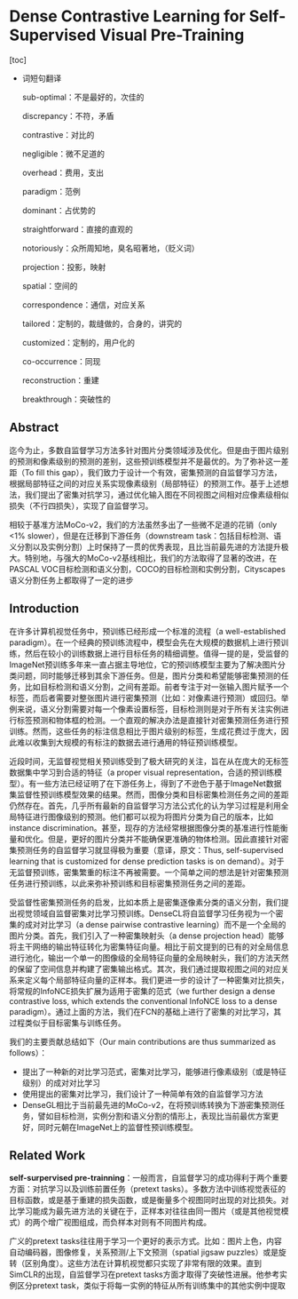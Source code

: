 # Dense Contrastive Learning for Self-Supervised Visual Pre-Training

[toc]

- 词短句翻译

  sub-optimal：不是最好的，次佳的

  discrepancy：不符，矛盾

  contrastive：对比的

  negligible：微不足道的

  overhead：费用，支出

  paradigm：范例

  dominant：占优势的

  straightforward：直接的直观的

  notoriously：众所周知地，臭名昭著地，（贬义词）
  
  projection：投影，映射
  
  spatial：空间的
  
  correspondence：通信，对应关系
  
  tailored：定制的，裁缝做的，合身的，讲究的
  
  customized：定制的，用户化的
  
  co-occurrence：同现
  
  reconstruction：重建
  
  breakthrough：突破性的
  
  

## Abstract

迄今为止，多数自监督学习方法多针对图片分类领域涉及优化。但是由于图片级别的预测和像素级别的预测的差别，这些预训练模型并不是最优的。为了弥补这一差距（To fill this gap），我们致力于设计一个有效，密集预测的自监督学习方法，根据局部特征之间的对应关系实现像素级别（局部特征）的预测工作。基于上述想法，我们提出了密集对抗学习，通过优化输入图在不同视图之间相对应像素级相似损失（不行四损失），实现了自监督学习。

相较于基准方法MoCo-v2，我们的方法虽然多出了一些微不足道的花销（only <1% slower），但是在迁移到下游任务（downstream task：包括目标检测、语义分割以及实例分割）上时保持了一贯的优秀表现，且比当前最先进的方法提升极大。特别地，与强大的MoCo-v2基线相比，我们的方法取得了显著的改进，在PASCAL VOC目标检测和语义分割，COCO的目标检测和实例分割，Cityscapes语义分割任务上都取得了一定的进步

## Introduction

在许多计算机视觉任务中，预训练已经形成一个标准的流程（a well-established paradigm）。在一个经典的预训练流程中，模型会先在大规模的数据机上进行预训练，然后在较小的训练数据上进行目标任务的精细调整。值得一提的是，受监督的ImageNet预训练多年来一直占据主导地位，它的预训练模型主要为了解决图片分类问题，同时能够迁移到其余下游任务。但是，图片分类和希望能够密集预测的任务，比如目标检测和语义分割，之间有差距。前者专注于对一张输入图片赋予一个标签，而后者需要对整张图片进行密集预测（比如：对像素进行预测）或回归。举例来说，语义分割需要对每一个像素设置标签，目标检测则是对于所有关注实例进行标签预测和物体框的检测。一个直观的解决办法是直接针对密集预测任务进行预训练。然而，这些任务的标注信息相比于图片级别的标签，生成花费过于庞大，因此难以收集到大规模的有标注的数据去进行通用的特征预训练模型。  

近段时间，无监督视觉相关预训练受到了极大研究的关注，旨在从在庞大的无标签数据集中学习到合适的特征（a proper visual representation，合适的预训练模型）。有一些方法已经证明了在下游任务上，得到了不逊色于基于ImageNet数据集监督性预训练模型效果的结果。然而，图像分类和目标密集检测任务之间的差距仍然存在。首先，几乎所有最新的自监督学习方法公式化的认为学习过程是利用全局特征进行图像级别的预测。他们都可以视为将图片分类为自己的版本，比如 instance discrimination。甚至，现存的方法经常根据图像分类的基准进行性能衡量和优化。但是，更好的图片分类并不能确保更准确的物体检测。因此直接针对密集预测任务的自监督学习就显得极为重要（意译，原文：Thus, self-supervised learning that is customized for dense prediction tasks is on demand）。对于无监督预训练，密集繁重的标注不再被需要。一个简单之间的想法是针对密集预测任务进行预训练，以此来弥补预训练和目标密集预测任务之间的差距。

受监督性密集预测任务的启发，比如本质上是密集逐像素分类的语义分割，我们提出视觉领域自监督密集对比学习预训练。DenseCL将自监督学习任务视为一个密集的成对对比学习（a dense pairwise contrastive learning）而不是一个全局的图片分类。首先，我们引入了一种密集映射头（a dense projection head）能够将主干网络的输出特征转化为密集特征向量。相比于前文提到的已有的对全局信息进行池化，输出一个单一的图像级的全局特征向量的全局映射头，我们的方法天然的保留了空间信息并构建了密集输出格式。其次，我们通过提取视图之间的对应关系来定义每个局部特征向量的正样本。我们更进一步的设计了一种密集对比损失，将常规的InfoNCE损失扩展为适用于密集的范式（we further design a dense contrastive loss, which extends the conventional InfoNCE loss to a dense paradigm）。通过上面的方法，我们在FCN的基础上进行了密集的对比学习，其过程类似于目标密集与训练任务。

我们的主要贡献总结如下（Our main contributions are thus summarized as follows）：

- 提出了一种新的对比学习范式，密集对比学习，能够进行像素级别（或是特征级别）的成对对比学习
- 使用提出的密集对比学习，我们设计了一种简单有效的自监督学习方法
- DenseGL相比于当前最先进的MoCo-v2，在将预训练转换为下游密集预测任务，譬如目标检测，实例分割和语义分割的情形上，表现比当前最优方案更好，同时元朝在ImageNet上的监督性预训练模型。

## Related Work

**self-surpervised pre-trainning**：一般而言，自监督学习的成功得利于两个重要方面：对抗学习以及训练前置任务（pretext tasks）。多数方法中训练视觉表征的目标函数，或是基于重建的损失函数，或是衡量多个视图同时出现的对比损失。对比学习能成为最先进方法的关键在于，正样本对往往由同一图片（或是其他视觉模式）的两个增广视图组成，而负样本对则有不同图片构成。

广义的pretext tasks往往用于学习一个更好的表示方式。比如：图片上色，内容自动编码器，图像修复，关系预测/上下文预测（spatial jigsaw puzzles）或是旋转（区别角度）。这些方法在计算机视觉都只实现了非常有限的效果。直到SimCLR的出现，自监督学习在pretext tasks方面才取得了突破性进展。他参考实例区分pretext task，类似于将每一实例的特征从所有训练集中的其他实例中提取